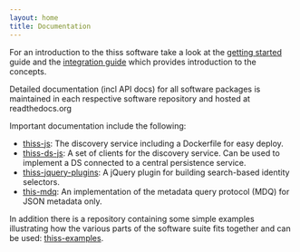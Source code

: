 ```yaml
---
layout: home
title: Documentation
---
```


For an introduction to the thiss software take a look at the [getting started](/gettingstarted/) guide and the [integration guide](/integration/) which provides introduction to the concepts.

Detailed documentation (incl API docs) for all software packages is maintained in each respective software repository and hosted at readthedocs.org

Important documentation include the following:

* [thiss-js](https://thiss-js.readthedocs.org): The discovery service including a Dockerfile for easy deploy.
* [thiss-ds-js](https://thiss-ds-js.readthedocs.org): A set of clients for the discovery service. Can be used to implement a DS connected to a central persistence service.
* [thiss-jquery-plugins](https://thiss-jquery-plugins.readthedocs.org): A jQuery plugin for building search-based identity selectors.
* [this-mdq](https://thiss-mdq.readthedocs.org): An implementation of the metadata query protocol (MDQ) for JSON metadata only. 

In addition there is a repository containing some simple examples illustrating how the various parts of the software suite fits together and can be used: [thiss-examples](https://github.com/TheIdentitySelector/thiss-examples).
